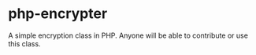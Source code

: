 # php-encrypter
A simple encryption class in PHP. Anyone will be able to contribute or use this class.
